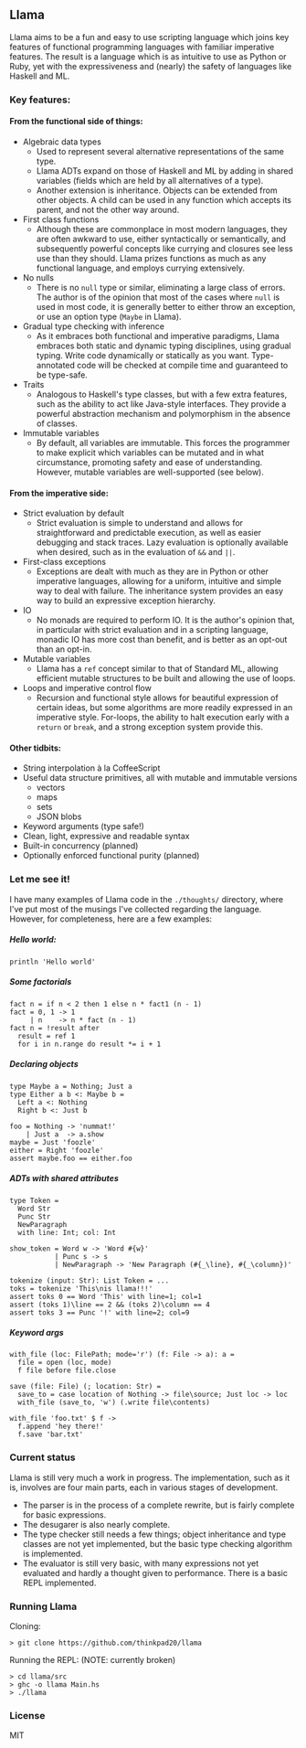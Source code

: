 ## Llama

Llama aims to be a fun and easy to use scripting language which joins key features of functional programming languages with familiar imperative features. The result is a language which is as intuitive to use as Python or Ruby, yet with the expressiveness and (nearly) the safety of languages like Haskell and ML.

### Key features:

#### From the functional side of things:
* Algebraic data types
  - Used to represent several alternative representations of the same type.
  - Llama ADTs expand on those of Haskell and ML by adding in shared variables (fields which are held by all alternatives of a type).
  - Another extension is inheritance. Objects can be extended from other objects. A child can be used in any function which accepts its parent, and not the other way around.
* First class functions
  - Although these are commonplace in most modern languages, they are often awkward to use, either syntactically or semantically, and subsequently powerful concepts like currying and closures see less use than they should. Llama prizes functions as much as any functional language, and employs currying extensively.
* No nulls
  - There is no `null` type or similar, eliminating a large class of errors. The author is of the opinion that most of the cases where `null` is used in most code, it is generally better to either throw an exception, or use an option type (`Maybe` in Llama).
* Gradual type checking with inference
  - As it embraces both functional and imperative paradigms, Llama embraces both static and dynamic typing disciplines, using gradual typing. Write code dynamically or statically as you want. Type-annotated code will be checked at compile time and guaranteed to be type-safe.
* Traits
  - Analogous to Haskell's type classes, but with a few extra features, such as the ability to act like Java-style interfaces. They provide a powerful abstraction mechanism and polymorphism in the absence of classes.
* Immutable variables
  - By default, all variables are immutable. This forces the programmer to make explicit which variables can be mutated and in what circumstance, promoting safety and ease of understanding. However, mutable variables are well-supported (see below).

#### From the imperative side:

* Strict evaluation by default
  - Strict evaluation is simple to understand and allows for straightforward and predictable execution, as well as easier debugging and stack traces. Lazy evaluation is optionally available when desired, such as in the evaluation of `&&` and `||`.
* First-class exceptions
  - Exceptions are dealt with much as they are in Python or other imperative languages, allowing for a uniform, intuitive and simple way to deal with failure. The inheritance system provides an easy way to build an expressive exception hierarchy.
* IO
  * No monads are required to perform IO. It is the author's opinion that, in particular with strict evaluation and in a scripting language, monadic IO has more cost than benefit, and is better as an opt-out than an opt-in.
* Mutable variables
  * Llama has a `ref` concept similar to that of Standard ML, allowing efficient mutable structures to be built and allowing the use of loops.
* Loops and imperative control flow
  - Recursion and functional style allows for beautiful expression of certain ideas, but some algorithms are more readily expressed in an imperative style. For-loops, the ability to halt execution early with a `return` or `break`, and a strong exception system provide this.

#### Other tidbits:

* String interpolation à la CoffeeScript
* Useful data structure primitives, all with mutable and immutable versions
  - vectors
  - maps
  - sets
  - JSON blobs
* Keyword arguments (type safe!)
* Clean, light, expressive and readable syntax
* Built-in concurrency (planned)
* Optionally enforced functional purity (planned)

### Let me see it!

I have many examples of Llama code in the `./thoughts/` directory, where I've put most of the musings I've collected regarding the language. However, for completeness, here are a few examples:

##### Hello world:

```
println 'Hello world'
```

##### Some factorials

```
fact n = if n < 2 then 1 else n * fact1 (n - 1)
fact = 0, 1 -> 1
     | n    -> n * fact (n - 1)
fact n = !result after
  result = ref 1
  for i in n.range do result *= i + 1
```

##### Declaring objects

```
type Maybe a = Nothing; Just a
type Either a b <: Maybe b = 
  Left a <: Nothing
  Right b <: Just b

foo = Nothing -> 'nummat!'
    | Just a  -> a.show
maybe = Just 'foozle'
either = Right 'foozle'
assert maybe.foo == either.foo
```

##### ADTs with shared attributes

```
type Token = 
  Word Str
  Punc Str
  NewParagraph
  with line: Int; col: Int

show_token = Word w -> 'Word #{w}'
           | Punc s -> s
           | NewParagraph -> 'New Paragraph (#{_\line}, #{_\column})'

tokenize (input: Str): List Token = ...
toks = tokenize 'This\nis llama!!!'
assert toks 0 == Word 'This' with line=1; col=1
assert (toks 1)\line == 2 && (toks 2)\column == 4
assert toks 3 == Punc '!' with line=2; col=9
```

##### Keyword args

```
with_file (loc: FilePath; mode='r') (f: File -> a): a =
  file = open (loc, mode)
  f file before file.close

save (file: File) (; location: Str) = 
  save_to = case location of Nothing -> file\source; Just loc -> loc
  with_file (save_to, 'w') (.write file\contents)

with_file 'foo.txt' $ f ->
  f.append 'hey there!'
  f.save 'bar.txt'
```

### Current status

Llama is still very much a work in progress. The implementation, such as it is, involves are four main parts, each in various stages of development.

* The parser is in the process of a complete rewrite, but is fairly complete for basic expressions.
* The desugarer is also nearly complete.
* The type checker still needs a few things; object inheritance and type classes are not yet implemented, but the basic type checking algorithm is implemented.
* The evaluator is still very basic, with many expressions not yet evaluated and hardly a thought given to performance. There is a basic REPL implemented.

### Running Llama

Cloning:

```
> git clone https://github.com/thinkpad20/llama
```

Running the REPL: (NOTE: currently broken)

```
> cd llama/src
> ghc -o llama Main.hs
> ./llama
```

### License

MIT
